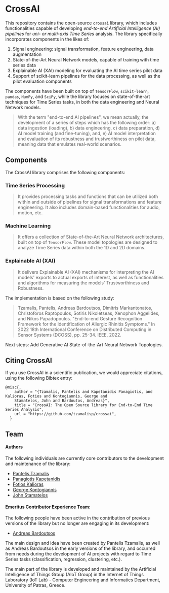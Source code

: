 # CrossAI

This repository contains the open-source `crossai` library, which includes functionalities capable of developing 
*end-to-end Artificial Intelligence (AI) pipelines* for *uni- or multi-axis Time Series* analysis. The library specifically 
incorporates components in the likes of:

1. Signal engineering: signal transformation, feature engineering, data augmentation
2. State-of-the-Art Neural Network models, capable of training with time series data
3. Explainable AI (XAI) modeling for evaluating the AI time series pilot data
4. Support of scikit-learn pipelines for the data processing, as well as the pilot evaluation components

The components have been built on top of `TensorFlow`, `scikit-learn`, `pandas`, `NumPy`, and `SciPy`, while the library focuses 
on state-of-the-art techniques for Time Series tasks, in both the data engineering and Neural Network models.

> With the term "end-to-end AI pipelines", we mean actually, the development of a series of steps which has the 
following order: a) data ingestion (loading), b) data engineering, c) data preparation, d) AI model training 
(and fine-tuning), and, e) AI model interpretation and evaluation of its robustness and trustworthiness on pilot data, 
meaning data that emulates real-world scenarios.

## Components

The CrossAI library comprises the following components:

### Time Series Processing
> It provides processing tasks and functions that can be utilized both within and outside of pipelines for 
signal transformations and feature engineering. It also includes domain-based functionalities for audio, motion, etc.

### Machine Learning
> It offers a collection of State-of-the-Art Neural Network architectures, built on top of `TensorFlow`. These model 
topologies are designed to analyze Time Series data within both the 1D and 2D domains.

### Explainable AI (XAI)

> It delivers Explainable AI (XAI) mechanisms for interpreting the AI models' exports to actual exports of interest, 
as well as functionalities and algorithms for measuring the models' Trustworthiness and Robustness.

The implementation is based on the following study:

> Tzamalis, Pantelis, Andreas Bardoutsos, Dimitris Markantonatos, Christoforos Raptopoulos, Sotiris Nikoletseas, 
Xenophon Aggelides, and Nikos Papadopoulos. "End-to-end Gesture Recognition Framework for the Identification of 
Allergic Rhinitis Symptoms." In 2022 18th International Conference on Distributed Computing in Sensor 
Systems (DCOSS), pp. 25-34. IEEE, 2022.

Next steps: Add Generative AI State-of-the-Art Neural Network Topologies.

## Citing CrossAI

If you use CrossAI in a scientific publication, we would appreciate citations, using the following Bibtex entry:

```text
@misc{,
    author = "{Tzamalis, Pantelis and Kapetanidis Panagiotis, and Kalioras, Fotios and Kontogiannis, George and 
    Stamatelos, John and Bardoutos, Andreas}",
    title = "CrossAI: The Open Source library for End-to-End Time Series Analysis",
    url = "https://github.com/tzamalisp/crossai",
  }
```

## Team

#### Authors

The following individuals are currently core contributors to the development and maintenance of the library:

* [Pantelis Tzamalis](https://www.linkedin.com/in/pantelis-tzamalis/)
* [Panagiotis Kapetanidis](https://www.linkedin.com/in/kapetanidispanagiotis)
* [Fotios Kalioras](https://www.linkedin.com/in/fotis-kalioras)
* [George Kontogiannis](https://www.linkedin.com/in/georgios-kontogiannis)
* [John Stamatelos](https://www.linkedin.com/in/john-stamatelos-427b53b3/)

#### Emeritus Contributor Experience Team:

The following people have been active in the contribution of previous versions of the library but no longer are engaging
in its development:

* [Andreas Bardoutsos](https://www.linkedin.com/in/andreasbardoutsos/)

The main design and idea have been created by Pantelis Tzamalis, as well as Andreas Bardoutsos in the early versions of
the library, and occurred from needs during the development of AI projects with regard to Time Series tasks 
(classification, regression, clustering, etc.).

The main part of the library is developed and maintained by the Artificial Intelligence of Things Group (AIoT Group) in 
the Internet of Things Laboratory (IoT Lab) - Computer Engineering and Informatics Department, University of Patras, 
Greece.
